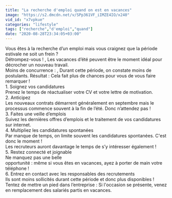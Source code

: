 ```yaml
---
title: "La recherche d'emploi quand on est en vacances"
image: "https://s2.dmcdn.net/v/SPp361VF_iIMZE4IO/x240"
vid_id: "x7vpkue"
categories: "lifestyle"
tags: ["recherche","d'emploi","quand"]
date: "2020-08-28T23:34:05+03:00"
---
```

Vous êtes à la recherche d’un emploi mais vous craignez que la période estivale ne soit un frein ?  <br>Détrompez-vous ! , Les vacances d’été peuvent être le moment idéal pour décrocher un nouveau travail.  <br>Moins de concurrence : , Durant cette période, on constate moins de postulants. Résultat : Cela fait plus de chances pour vous de vous faire remarquer !  <br>1. Soignez vos candidatures  <br>Prenez le temps de réactualiser votre CV et votre lettre de motivation.  <br>2. Anticipez  <br>Les nouveaux contrats démarrent généralement en septembre mais le processus commence souvent à la fin de l’été. Donc n’attendez pas !  <br>3. Faites une veille d’emplois  <br>Suivez les dernières offres d’emplois et le traitement de vos candidatures sur internet.  <br>4. Multipliez les candidatures spontanées  <br>Par manque de temps, on limite souvent les candidatures spontanées. C'est donc le moment !  <br>Les recruteurs auront davantage le temps de s’y intéresser également !  <br>5. Restez connecté et joignable  <br>Ne manquez pas une belle   <br>opportunité : même si vous êtes en vacances, ayez à porter de main votre téléphone !  <br>6. Entrez en contact avec les responsables des recrutements  <br>Ils sont moins sollicités durant cette période et donc plus disponibles !  <br>Tentez de mettre un pied dans l’entreprise :  Si l'occasion se présente, venez en remplacement des salariés partis en vacances.
